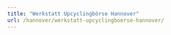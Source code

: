 ```yaml
---
title: "Werkstatt Upcyclingbörse Hannover"
url: /hannover/werkstatt-upcyclingboerse-hannover/
---
```

